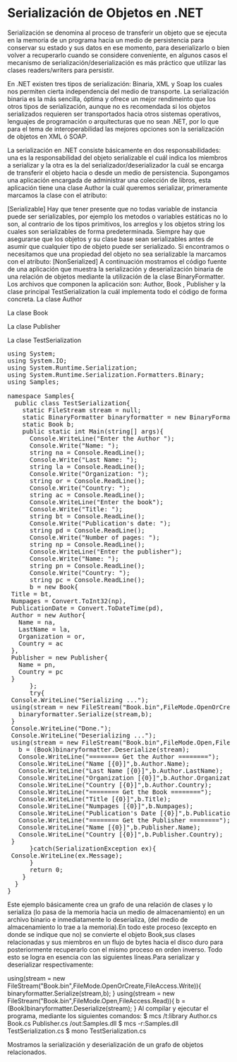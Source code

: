 # Serialización de Objetos en .NET

Serialización se denomina al proceso de transferir un objeto que se ejecuta en la memoria de un programa hacia un medio de persistencia para conservar su estado y sus datos en ese momento, para deserializarlo o bien volver a recuperarlo cuando se considere conveniente, en algunos casos el mecanismo de serialización/deserialización es más práctico que utilizar las clases readers/writers para persistir.

En .NET existen tres tipos de serialización: Binaria, XML y Soap los cuales nos permiten cierta independencia del medio de transporte. La serialización binaria es la más sencilla, óptima y ofrece un mejor rendimeinto que los otros tipos de serialización, aunque no es recomendada si los objetos serializados requieren ser transportados hacia otros sistemas operativos, lenguajes de programación o arquitecturas que no sean .NET, por lo que para el tema de interoperabilidad las mejores opciones son la serialización de objetos en XML ó SOAP.

La serialización en .NET consiste básicamente en dos responsabilidades: una es la responsabilidad del objeto serializable el cuál indica los miembros a serializar y la otra es la del serializador/deserializador la cuál se encarga de transferir el objeto hacia o desde un medio de persistencia. Supongamos una aplicación encargada de administrar una colección de libros, esta aplicación tiene una clase Author la cuál queremos serializar, primeramente marcamos la clase con el atributo:

[Serializable]
Hay que tener presente que no todas variable de instancia puede ser serializables, por ejemplo los metodos o variables estáticas no lo son, al contrario de los tipos primitivos, los arreglos y los objetos string los cuales son serializables de forma predeterminada. Siempre hay que asegurarse que los objetos y su clase base sean serializables antes de asumir que cualquier tipo de objeto puede ser serializado. Si encontramos o necesitamos que una propiedad del objeto no sea serializable la marcamos con el atributo:
[NonSerialized]
A continuación mostramos el código fuente de una aplicación que muestra la serialización y deserialización binaria de una relación de objetos mediante la utilización de la clase BinaryFormatter. Los archivos que componen la aplicación son: Author, Book , Publisher y la clase principal TestSerialization la cuál implementa todo el código de forma concreta.
La clase Author


La clase Book


La clase Publisher


La clase TestSerialization
<pre>
using System;
using System.IO;
using System.Runtime.Serialization;
using System.Runtime.Serialization.Formatters.Binary;
using Samples;

namespace Samples{
  public class TestSerialization{
    static FileStream stream = null;
    static BinaryFormatter binaryformatter = new BinaryFormatter();
    static Book b;
    public static int Main(string[] args){
      Console.WriteLine("Enter the Author ");
      Console.Write("Name: ");
      string na = Console.ReadLine();
      Console.Write("Last Name: ");
      string la = Console.ReadLine();
      Console.Write("Organization: ");
      string or = Console.ReadLine();
      Console.Write("Country: ");
      string ac = Console.ReadLine();
      Console.WriteLine("Enter the book");
      Console.Write("Title: ");
      string bt = Console.ReadLine();
      Console.Write("Publication's date: ");
      string pd = Console.ReadLine();
      Console.Write("Number of pages: ");
      string np = Console.ReadLine();
      Console.WriteLine("Enter the publisher");
      Console.Write("Name: ");
      string pn = Console.ReadLine();
      Console.Write("Country: ");
      string pc = Console.ReadLine();
      b = new Book{
 Title = bt,
 Numpages = Convert.ToInt32(np),
 PublicationDate = Convert.ToDateTime(pd),
 Author = new Author{
   Name = na,
   LastName = la,
   Organization = or,
   Country = ac
 },
 Publisher = new Publisher{
   Name = pn,
   Country = pc
 }
      };
      try{
 Console.WriteLine("Serializing ...");
 using(stream = new FileStream("Book.bin",FileMode.OpenOrCreate,FileAccess.Write)){
   binaryformatter.Serialize(stream,b);
 }
 Console.WriteLine("Done.");
 Console.WriteLine("Deserializing ...");
 using(stream = new FileStream("Book.bin",FileMode.Open,FileAccess.Read)){
   b = (Book)binaryformatter.Deserialize(stream);
   Console.WriteLine("======== Get the Author ========");
   Console.WriteLine("Name [{0}]",b.Author.Name);
   Console.WriteLine("Last Name [{0}]",b.Author.LastName);
   Console.WriteLine("Organization [{0}]",b.Author.Organization);
   Console.WriteLine("Country [{0}]",b.Author.Country);
   Console.WriteLine("======== Get the Book ========");
   Console.WriteLine("Title [{0}]",b.Title);
   Console.WriteLine("Numpages [{0}]",b.Numpages);
   Console.WriteLine("Publication's Date [{0}]",b.PublicationDate);
   Console.WriteLine("======== Get the Publisher ========");
   Console.WriteLine("Name [{0}]",b.Publisher.Name);
   Console.WriteLine("Country [{0}]",b.Publisher.Country);
 }
      }catch(SerializationException ex){
 Console.WriteLine(ex.Message);
      }
      return 0;
    }
  }
}
</pre>
Este ejemplo básicamente crea un grafo de una relación de clases y lo serializa (lo pasa de la memoria hacia un medio de almacenamiento) en un archivo binario e inmediatamente lo deserializa, (del medio de almacenamiento lo trae a la memoria).En todo este proceso (excepto en donde se indique que no) se convierte el objeto Book,sus clases relacionadas y sus miembros en un flujo de bytes hacia el disco duro para posteriormente recuperarlo con el mismo proceso en orden inverso. Todo esto se logra en esencia con las siguientes líneas.Para serializar y deserializar respectivamente:

using(stream = new FileStream("Book.bin",FileMode.OpenOrCreate,FileAccess.Write)){
   binaryformatter.Serialize(stream,b);
 }
using(stream = new FileStream("Book.bin",FileMode.Open,FileAccess.Read)){
   b = (Book)binaryformatter.Deserialize(stream);
}
Al compilar y ejecutar el programa, mediante los siguientes comandos:
$ mcs /t:library Author.cs Book.cs Publisher.cs /out:Samples.dll
$ mcs -r:Samples.dll TestSerialization.cs
$ mono TestSerialization.cs



Mostramos la serialización y deserialización de un grafo de objetos relacionados.


